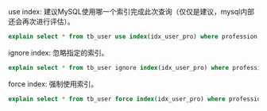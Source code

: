 use index: 建议MySQL使用哪一个索引完成此次查询（仅仅是建议，mysql内部还会再次进行评估）。
```sql
explain select * from tb_user use index(idx_user_pro) where profession = '软件工程';
```

ignore index: 忽略指定的索引。
```sql
explain select * from tb_user ignore index(idx_user_pro) where profession = '软件工程';
```

force index: 强制使用索引。
```sql
explain select * from tb_user force index(idx_user_pro) where profession = '软件工程';
```